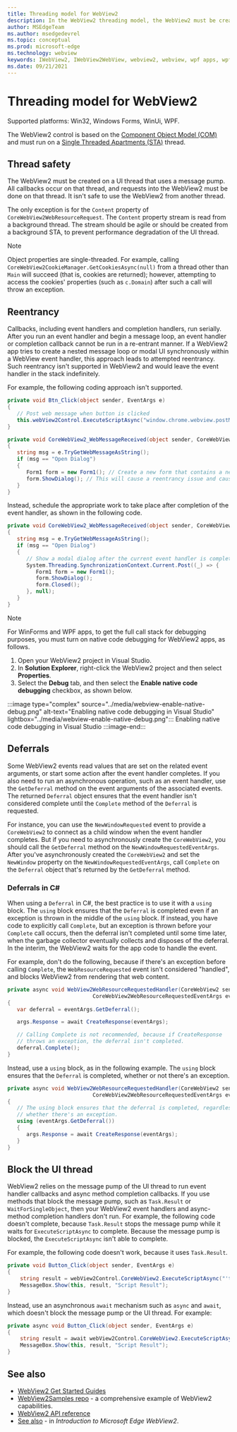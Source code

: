```yaml
---
title: Threading model for WebView2
description: In the WebView2 threading model, the WebView2 must be created on a UI thread with a message pump.
author: MSEdgeTeam
ms.author: msedgedevrel
ms.topic: conceptual
ms.prod: microsoft-edge
ms.technology: webview
keywords: IWebView2, IWebView2WebView, webview2, webview, wpf apps, wpf, edge, ICoreWebView2, ICoreWebView2Host, browser control, edge html
ms.date: 09/21/2021
---
```

# Threading model for WebView2

Supported platforms: Win32, Windows Forms, WinUi, WPF.

The WebView2 control is based on the [Component Object Model (COM)](/windows/win32/com/the-component-object-model) and must run on a [Single Threaded Apartments (STA)](/windows/win32/com/single-threaded-apartments) thread.


<!-- ====================================================================== -->
## Thread safety

The WebView2 must be created on a UI thread that uses a message pump.  All callbacks occur on that thread, and requests into the WebView2 must be done on that thread.  It isn't safe to use the WebView2 from another thread.

The only exception is for the `Content` property of `CoreWebView2WebResourceRequest`.  The `Content` property stream is read from a background thread.  The stream should be agile or should be created from a background STA, to prevent performance degradation of the UI thread.

> [!NOTE]
> Object properties are single-threaded.  For example, calling `CoreWebView2CookieManager.GetCookiesAsync(null)` from a thread other than `Main` will succeed (that is, cookies are returned); however, attempting to access the cookies' properties (such as `c.Domain`) after such a call will throw an exception.


<!-- ====================================================================== -->
## Reentrancy

Callbacks, including event handlers and completion handlers, run serially.  After you run an event handler and begin a message loop, an event handler or completion callback cannot be run in a re-entrant manner.  If a WebView2 app tries to create a nested message loop or modal UI synchronously within a WebView event handler, this approach leads to attempted reentrancy.  Such reentrancy isn't supported in WebView2 and would leave the event handler in the stack indefinitely.

For example, the following coding approach isn't supported.

```csharp
private void Btn_Click(object sender, EventArgs e)
{
   // Post web message when button is clicked
   this.webView2Control.ExecuteScriptAsync("window.chrome.webview.postMessage(\"Open Dialog\");");
}

private void CoreWebView2_WebMessageReceived(object sender, CoreWebView2WebMessageReceivedEventArgs e)
{
   string msg = e.TryGetWebMessageAsString();
   if (msg == "Open Dialog")
   {
      Form1 form = new Form1(); // Create a new form that contains a new WebView when web message is received.
      form.ShowDialog(); // This will cause a reentrancy issue and cause the newly created WebView inside the modal dialog to hang.
   }
}
```

Instead, schedule the appropriate work to take place after completion of the event handler, as shown in the following code.

```csharp
private void CoreWebView2_WebMessageReceived(object sender, CoreWebView2WebMessageReceivedEventArgs e)
{
   string msg = e.TryGetWebMessageAsString();
   if (msg == "Open Dialog")
   {
      // Show a modal dialog after the current event handler is completed, to avoid potential reentrancy caused by running a nested message loop in the WebView2 event handler.
      System.Threading.SynchronizationContext.Current.Post((_) => {
         Form1 form = new Form1();
         form.ShowDialog();
         form.Closed();
      }, null);
   }
}
```

> [!NOTE]
> For WinForms and WPF apps, to get the full call stack for debugging purposes, you must turn on native code debugging for WebView2 apps, as follows.
> 1.  Open your WebView2 project in Visual Studio.
> 1.  In **Solution Explorer**, right-click the WebView2 project and then select **Properties**.
> 1.  Select the **Debug** tab, and then select the **Enable native code debugging** checkbox, as shown below.

:::image type="complex" source="../media/webview-enable-native-debug.png" alt-text="Enabling native code debugging in Visual Studio" lightbox="../media/webview-enable-native-debug.png":::
   Enabling native code debugging in Visual Studio
:::image-end:::


<!-- ====================================================================== -->
## Deferrals

Some WebView2 events read values that are set on the related event arguments, or start some action after the event handler completes.  If you also need to run an asynchronous operation, such as an event handler, use the `GetDeferral` method on the event arguments of the associated events.  The returned `Deferral` object ensures that the event handler isn't considered complete until the `Complete` method of the `Deferral` is requested.

For instance, you can use the `NewWindowRequested` event to provide a `CoreWebView2` to connect as a child window when the event handler completes.  But if you need to asynchronously create the `CoreWebView2`, you should call the `GetDeferral` method on the `NewWindowRequestedEventArgs`.  After you've asynchronously created the `CoreWebView2` and set the `NewWindow` property on the `NewWindowRequestedEventArgs`, call `Complete` on the `Deferral` object that's returned by the `GetDeferral` method.

### Deferrals in C#

When using a `Deferral` in C#, the best practice is to use it with a `using` block. The `using` block ensures that the `Deferral` is completed even if an exception is thrown in the middle of the `using` block. If instead, you have code to explicitly call `Complete`, but an exception is thrown before your `Complete` call occurs, then the deferral isn't completed until some time later, when the garbage collector eventually collects and disposes of the deferral. In the interim, the WebView2 waits for the app code to handle the event.

For example, don't do the following, because if there's an exception before calling `Complete`, the `WebResourceRequested` event isn't considered "handled", and blocks WebView2 from rendering that web content.

```csharp
private async void WebView2WebResourceRequestedHandler(CoreWebView2 sender,
                           CoreWebView2WebResourceRequestedEventArgs eventArgs)
{
   var deferral = eventArgs.GetDeferral();

   args.Response = await CreateResponse(eventArgs);

   // Calling Complete is not recommended, because if CreateResponse
   // throws an exception, the deferral isn't completed.
   deferral.Complete();
}
```

Instead, use a `using` block, as in the following example. The `using` block ensures that the `Deferral` is completed, whether or not there's an exception.

```csharp
private async void WebView2WebResourceRequestedHandler(CoreWebView2 sender,
                           CoreWebView2WebResourceRequestedEventArgs eventArgs)
{
   // The using block ensures that the deferral is completed, regardless of
   // whether there's an exception.
   using (eventArgs.GetDeferral())
   {
      args.Response = await CreateResponse(eventArgs);
   }
}
```


<!-- ====================================================================== -->
## Block the UI thread

WebView2 relies on the message pump of the UI thread to run event handler callbacks and async method completion callbacks.  If you use methods that block the message pump, such as `Task.Result` or `WaitForSingleObject`, then your WebView2 event handlers and async-method completion handlers don't run.  For example, the following code doesn't complete, because `Task.Result` stops the message pump while it waits for `ExecuteScriptAsync` to complete.  Because the message pump is blocked, the `ExecuteScriptAsync` isn't able to complete.

For example, the following code doesn't work, because it uses `Task.Result`.

```csharp
private void Button_Click(object sender, EventArgs e)
{
    string result = webView2Control.CoreWebView2.ExecuteScriptAsync("'test'").Result;
    MessageBox.Show(this, result, "Script Result");
}
```

Instead, use an asynchronous `await` mechanism such as `async` and `await`, which doesn't block the message pump or the UI thread.  For example:

```csharp
private async void Button_Click(object sender, EventArgs e)
{
    string result = await webView2Control.CoreWebView2.ExecuteScriptAsync("'test'");
    MessageBox.Show(this, result, "Script Result");
}
```


<!-- ====================================================================== -->
## See also

*  [WebView2 Get Started Guides](../index.md#get-started)
*  [WebView2Samples repo](https://github.com/MicrosoftEdge/WebView2Samples) - a comprehensive example of WebView2 capabilities.
*  [WebView2 API reference](/dotnet/api/microsoft.web.webview2.wpf.webview2)
*  [See also](../index.md#see-also) - in _Introduction to Microsoft Edge WebView2_.
